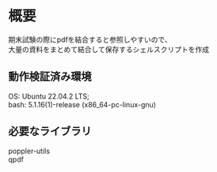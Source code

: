# 概要

期末試験の際にpdfを結合すると参照しやすいので、  
大量の資料をまとめて結合して保存するシェルスクリプトを作成  

## 動作検証済み環境
OS: Ubuntu 22.04.2 LTS;  
bash: 5.1.16(1)-release (x86_64-pc-linux-gnu)  

## 必要なライブラリ
poppler-utils  
qpdf  

